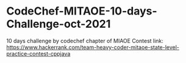 # CodeChef-MITAOE-10-days-Challenge-oct-2021
10 days challenge by codechef chapter of MIAOE
Contest link: https://www.hackerrank.com/team-heavy-coder-mitaoe-state-level-practice-contest-cppjava
